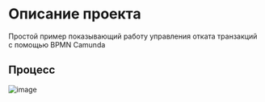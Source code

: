 # Описание проекта
Простой пример показывающий работу управления отката транзакций с помощью BPMN Camunda


## Процесс

![image](https://user-images.githubusercontent.com/39689154/111733009-ecd0c700-8887-11eb-837a-f29c58c0baff.png)

   
